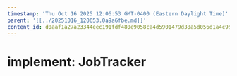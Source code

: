```yaml
---
timestamp: 'Thu Oct 16 2025 12:06:53 GMT-0400 (Eastern Daylight Time)'
parent: '[[../20251016_120653.0a9a6fbe.md]]'
content_id: d0aaf1a27a23344eec191fdf480e9058ca4d5901479d38a5d056d1a4c95259fe
---
```


# implement: JobTracker
